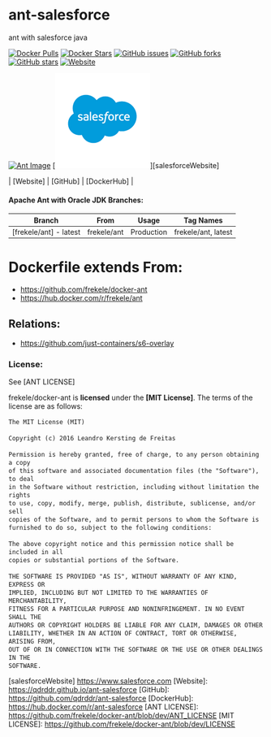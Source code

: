 # ant-salesforce
ant with salesforce java 

[![Docker Pulls](https://img.shields.io/docker/pulls/frekele/ant.svg)](https://hub.docker.com/r/ant-salesforce/)
[![Docker Stars](https://img.shields.io/docker/stars/frekele/ant.svg)](https://hub.docker.com/r/ant-salesforce/)
[![GitHub issues](https://img.shields.io/github/issues/frekele/docker-ant.svg)](https://github.com/frekele/docker-ant/issues)
[![GitHub forks](https://img.shields.io/github/forks/frekele/docker-ant.svg)](https://github.com/frekele/docker-ant/network)
[![GitHub stars](https://img.shields.io/github/stars/frekele/docker-ant.svg)](https://github.com/frekele/docker-ant/stargazers)
[![Website](https://img.shields.io/website-up-down-green-red/http/shields.io.svg)](https://frekele.github.io/docker-ant/)

[![Ant Image][AntImage]][AntWebsite]
[![salesforce Image][salesforceImage]][salesforceWebsite]

| [Website]  | [GitHub]  | [DockerHub]  |


#### Apache Ant with Oracle JDK Branches:
| Branch                      | From                     | Usage        | Tag Names                           |
| --------------------------- | ------------------------ | ------------ | ------------------------------------|
| [frekele/ant] - latest       | frekele/ant        | Production   | frekele/ant, latest                  |


# Dockerfile extends From:
- https://github.com/frekele/docker-ant
- https://hub.docker.com/r/frekele/ant


## Relations:
 - https://github.com/just-containers/s6-overlay

### License:
See [ANT LICENSE]

frekele/docker-ant is **licensed** under the **[MIT License]**. The terms of the license are as follows:

    The MIT License (MIT)

    Copyright (c) 2016 Leandro Kersting de Freitas

    Permission is hereby granted, free of charge, to any person obtaining a copy
    of this software and associated documentation files (the "Software"), to deal
    in the Software without restriction, including without limitation the rights
    to use, copy, modify, merge, publish, distribute, sublicense, and/or sell
    copies of the Software, and to permit persons to whom the Software is
    furnished to do so, subject to the following conditions:

    The above copyright notice and this permission notice shall be included in all
    copies or substantial portions of the Software.

    THE SOFTWARE IS PROVIDED "AS IS", WITHOUT WARRANTY OF ANY KIND, EXPRESS OR
    IMPLIED, INCLUDING BUT NOT LIMITED TO THE WARRANTIES OF MERCHANTABILITY,
    FITNESS FOR A PARTICULAR PURPOSE AND NONINFRINGEMENT. IN NO EVENT SHALL THE
    AUTHORS OR COPYRIGHT HOLDERS BE LIABLE FOR ANY CLAIM, DAMAGES OR OTHER
    LIABILITY, WHETHER IN AN ACTION OF CONTRACT, TORT OR OTHERWISE, ARISING FROM,
    OUT OF OR IN CONNECTION WITH THE SOFTWARE OR THE USE OR OTHER DEALINGS IN THE
    SOFTWARE.

[AntImage]: https://raw.githubusercontent.com/frekele/docker-ant/dev/ant-logo.png
[salesforceImage]: https://raw.githubusercontent.com/qdrddr/ant-salesforce/master/salesforce-logo.png
[AntWebsite]: http://ant.apache.org/
[salesforceWebsite] https://www.salesforce.com
[Website]: https://qdrddr.github.io/ant-salesforce
[GitHub]: https://github.com/qdrddr/ant-salesforce
[DockerHub]: https://hub.docker.com/r/ant-salesforce
[ANT LICENSE]: https://github.com/frekele/docker-ant/blob/dev/ANT_LICENSE
[MIT LICENSE]: https://github.com/frekele/docker-ant/blob/dev/LICENSE



